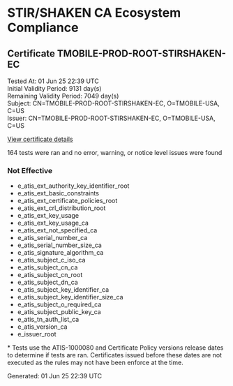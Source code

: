 # STIR/SHAKEN CA Ecosystem Compliance

## Certificate TMOBILE-PROD-ROOT-STIRSHAKEN-EC

Tested At: 01 Jun 25 22:39 UTC\
Initial Validity Period: 9131 day(s)\
Remaining Validity Period: 7049 day(s)\
Subject: CN=TMOBILE-PROD-ROOT-STIRSHAKEN-EC, O=TMOBILE-USA, C=US\
Issuer: CN=TMOBILE-PROD-ROOT-STIRSHAKEN-EC, O=TMOBILE-USA, C=US

[View certificate details](https://x509.io/?cert=MIICBjCCAaugAwIBAgICDh8wDAYIKoZIzj0EAwIFADBNMQswCQYDVQQGEwJVUzEUMBIGA1UEChMLVE1PQklMRS1VU0ExKDAmBgNVBAMTH1RNT0JJTEUtUFJPRC1ST09ULVNUSVJTSEFLRU4tRUMwHhcNMTkwOTE5MjAxMjAyWhcNNDQwOTE4MjAxMjAyWjBNMQswCQYDVQQGEwJVUzEUMBIGA1UEChMLVE1PQklMRS1VU0ExKDAmBgNVBAMTH1RNT0JJTEUtUFJPRC1ST09ULVNUSVJTSEFLRU4tRUMwWTATBgcqhkjOPQIBBggqhkjOPQMBBwNCAASkBvB4%2Fv9K6e2gJESiPLFTW0HW9u1tJVaD%2BAF7SLkFUpHj89lqT5m%2Bv3PoBbt6NjEacsl6n7q37pGfbrA8Jzxbo3kwdzAfBgNVHSMEGDAWgBSD6W6bpOOt86MfODQwnn6hS7sJ1zAdBgNVHQ4EFgQUg%2Blum6TjrfOjHzg0MJ5%2BoUu7CdcwDgYDVR0PAQH%2FBAQDAgGmMBEGA1UdIAQKMAgwBgYEVR0gADASBgNVHRMBAf8ECDAGAQH%2FAgEBMAwGCCqGSM49BAMCBQADRwAwRAIgTimHZEmDJ1qY%2BNoOE0vWjbFGC%2FABB1vSkIFnAMu%2FxaUCIEF9yPw3mFC0TA4DiPtR4md516yZ82mLnW%2F%2BekdU1bGh)

164 tests were ran and no error, warning, or notice level issues were found

### Not Effective

- e_atis_ext_authority_key_identifier_root
- e_atis_ext_basic_constraints
- e_atis_ext_certificate_policies_root
- e_atis_ext_crl_distribution_root
- e_atis_ext_key_usage
- e_atis_ext_key_usage_ca
- e_atis_ext_not_specified_ca
- e_atis_serial_number_ca
- e_atis_serial_number_size_ca
- e_atis_signature_algorithm_ca
- e_atis_subject_c_iso_ca
- e_atis_subject_cn_ca
- e_atis_subject_cn_root
- e_atis_subject_dn_ca
- e_atis_subject_key_identifier_ca
- e_atis_subject_key_identifier_size_ca
- e_atis_subject_o_required_ca
- e_atis_subject_public_key_ca
- e_atis_tn_auth_list_ca
- e_atis_version_ca
- e_issuer_root

\* Tests use the ATIS-1000080 and Certificate Policy versions release dates to determine if tests are ran. Certificates issued before these dates are not executed as the rules may not have been enforce at the time.


Generated: 01 Jun 25 22:39 UTC